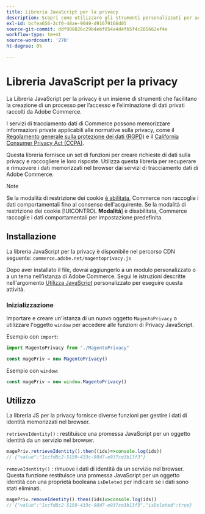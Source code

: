 ```yaml
---
title: Libreria JavaScript per la privacy
description: Scopri come utilizzare gli strumenti personalizzati per accedere ed eliminare le informazioni personali dei clienti raccolte da Adobe Commerce.
exl-id: bcfea656-2cf0-48ae-9049-d91679166d05
source-git-commit: ddf988826c29b4ebf054a4d4fb5f4c285662ef4e
workflow-type: tm+mt
source-wordcount: '270'
ht-degree: 0%

---
```


<!-- TODO: Remove this topic and redirect to the adobe-privacy-javascript-library.md when the Adobe privacy library has been integrated with Commerce. -->

# Libreria JavaScript per la privacy

La Libreria JavaScript per la privacy è un insieme di strumenti che facilitano la creazione di un processo per l’accesso e l’eliminazione di dati privati raccolti da Adobe Commerce.

I servizi di tracciamento dati di Commerce possono memorizzare informazioni private applicabili alle normative sulla privacy, come il [Regolamento generale sulla protezione dei dati (RGPD)](gdpr.md) e il [California Consumer Privacy Act (CCPA)](ccpa.md).

Questa libreria fornisce un set di funzioni per creare richieste di dati sulla privacy e raccogliere le loro risposte. Utilizza questa libreria per recuperare e rimuovere i dati memorizzati nel browser dai servizi di tracciamento dati di Adobe Commerce.

>[!NOTE]
>
>Se la modalità di restrizione dei cookie [è abilitata](https://experienceleague.adobe.com/docs/commerce-admin/start/compliance/privacy/compliance-cookie-law.html), Commerce non raccoglie i dati comportamentali fino al consenso dell&#39;acquirente. Se la modalità di restrizione dei cookie [!UICONTROL **Modalità**] è disabilitata, Commerce raccoglie i dati comportamentali per impostazione predefinita.

## Installazione

La libreria JavaScript per la privacy è disponibile nel percorso CDN seguente: `commerce.adobe.net/magentoprivacy.js`

Dopo aver installato il file, dovrai aggiungerlo a un modulo personalizzato o a un tema nell’istanza di Adobe Commerce. Segui le istruzioni descritte nell&#39;argomento [Utilizza JavaScript](https://developer.adobe.com/commerce/frontend-core/javascript/custom/) personalizzato per eseguire questa attività.

### Inizializzazione

Importare e creare un&#39;istanza di un nuovo oggetto `MagentoPrivacy` o utilizzare l&#39;oggetto `window` per accedere alle funzioni di Privacy JavaScript.

Esempio con `import`:

```js
import MagentoPrivacy from "./MagentoPrivacy"

const magePriv = new MagentoPrivacy()
```

Esempio con `window`:

```js
const magePriv = new window.MagentoPrivacy()
```

## Utilizzo

La libreria JS per la privacy fornisce diverse funzioni per gestire i dati di identità memorizzati nel browser.

`retrieveIdentity()`
: restituisce una promessa JavaScript per un oggetto identità da un servizio nel browser.

```js
magePriv.retrieveIdentity().then((ids)=>console.log(ids))
// {"value":"1ccfd8c2-5159-433c-98d7-e937ce3b13f3"}
```

`removeIdentity()`
: rimuove i dati di identità da un servizio nel browser.
Questa funzione restituisce una promessa JavaScript per un oggetto identità con una proprietà booleana `isDeleted` per indicare se i dati sono stati eliminati.

```js
magePriv.removeIdentity().then((ids)=>console.log(ids))
// {"value":"1ccfd8c2-5159-433c-98d7-e937ce3b13f3","isDeleted":true}
```
